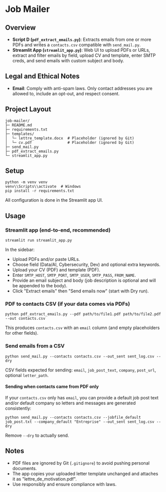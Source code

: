 # Job Mailer

## Overview

- **Script D (`pdf_extract_emails.py`)**: Extracts emails from one or more PDFs and writes a `contacts.csv` compatible with `send_mail.py`.
- **Streamlit App (`streamlit_app.py`)**: Web UI to upload PDFs or URLs, extract and filter emails by field, upload CV and template, enter SMTP creds, and send emails with custom subject and body.

## Legal and Ethical Notes

- **Email**: Comply with anti-spam laws. Only contact addresses you are allowed to, include an opt-out, and respect consent.

## Project Layout

```
job-mailer/
├─ README.md
├─ requirements.txt
├─ templates/
│  └─ lettre_template.docx  # Placeholder (ignored by Git)
│  └─ cv.pdf                # Placeholder (ignored by Git)
├─ send_mail.py
├─ pdf_extract_emails.py
└─ streamlit_app.py
```

## Setup

```
python -m venv venv
venv\\Scripts\\activate  # Windows
pip install -r requirements.txt
```

All configuration is done in the Streamlit app UI.

## Usage

### Streamlit app (end-to-end, recommended)
```
streamlit run streamlit_app.py
```
In the sidebar:
- Upload PDFs and/or paste URLs.
- Choose field (Data/AI, Cybersecurity, Dev) and optional extra keywords.
- Upload your CV (PDF) and template (PDF).
- Enter `SMTP_HOST`, `SMTP_PORT`, `SMTP_USER`, `SMTP_PASS`, `FROM_NAME`.
- Provide an email subject and body (job description is optional and will be appended to the body).
- Click "Extract emails" then "Send emails now" (start with Dry run).

### PDF to contacts CSV (if your data comes via PDFs)
```
python pdf_extract_emails.py --pdf path/to/file1.pdf path/to/file2.pdf --out contacts.csv
```
This produces `contacts.csv` with an `email` column (and empty placeholders for other fields).

### Send emails from a CSV
```
python send_mail.py --contacts contacts.csv --out_sent sent_log.csv --dry
```
CSV fields expected for sending: `email`, `job_post_text`, `company`, `post_url`, optional `letter_path`.

#### Sending when contacts came from PDF only
If your `contacts.csv` only has `email`, you can provide a default job post text and/or default company so letters and messages are generated consistently:
```
python send_mail.py --contacts contacts.csv --jobfile_default job_post.txt --company_default "Entreprise" --out_sent sent_log.csv --dry
```
Remove `--dry` to actually send.

## Notes

- PDF files are ignored by Git (`.gitignore`) to avoid pushing personal documents.
- The app copies your uploaded letter template unchanged and attaches it as "lettre_de_motivation.pdf".
- Use responsibly and ensure compliance with laws.
